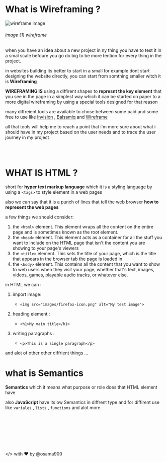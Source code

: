 # What is Wireframing ? #

![wireframe image](https://balsamiq.com/assets/learn/articles/mobile-web.png)
###### image (1) wireframe ######

when you have an idea about a new project in ny thing you have to test it in a smal scale befoure you go do big to be more tention for every thing in the project.

in websites building its better to start in a small for example dont start designing the website directly, you can start from somthing smaller witch it is **Wireframing** 


**WIREFRAMING IS** using a diffirent shapes to **represnt the key element** that you see in the page in a simplest way which it can be started on paper to a more digital wireframing by using a special tools designed for that reason 

many diffreient tools are available to chose between some paid and some free to use like [Invision](https://www.invisionapp.com/) , [Balsamiq](https://balsamiq.com/) and [Wireframe](https://wireframe.cc/) 

all that tools will help me to reach a point that i'm more sure about what i should have in my project based on the user needs and to trace the user journey in my project


<br>

<br>

# WHAT IS **HTML** ? ##
short for **hyper text markup language** which it is a styling language by using a `<tags>` to style element in a web pages

also we can say that it is a punch of lines that tell the web browser **how to represent the web pages**

a few things we should consider:

1. the `<html>` element. This element wraps all the content on the entire page and is sometimes known as the root element.
2. the `<head>` element. This element acts as a container for all the stuff you want to include on the HTML page that isn't the content you are showing to your page's viewers
3.  the `<title>` element. This sets the title of your page, which is the title that appears in the browser tab the page is loaded in
4. the `<body>` element. This contains all the content that you want to show to web users when they visit your page, whether that's text, images, videos, games, playable audio tracks, or whatever else.


in HTML  we can :

1. import image:
    - `<img src="images/firefox-icon.png" alt="My test image">`

2. heading element :
    - `<h1>My main title</h1>`
    
3. writing paragraphs :
    - `<p>This is a single paragraph</p>`

and alot of other other diffrient things ...

# what is Semantics #
**Semantics** which it means what purpose or role does that HTML element have

also **JavaScript** have its ow Semantics in diffrent type and for diffirent use like `variales` , `lists` , `functions` and alot more.












<br>
<br>
<br>
<br>
<br>
<br>

</> with ❤️ by @osama900